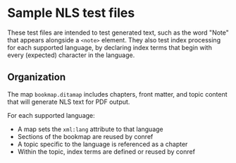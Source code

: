 # Sample NLS test files

These test files are intended to test generated text, such as the word "Note" that appears alongside a `<note>` element. 
They also test index processing for each supported language, by declaring index terms that begin with
every (expected) character in the language.

## Organization

The map `bookmap.ditamap` includes chapters, front matter, and topic content that 
will generate NLS text for PDF output.

For each supported language:
 * A map sets the `xml:lang` attribute to that language
 * Sections of the bookmap are reused by conref
 * A topic specific to the language is referenced as a chapter
 * Within the topic, index terms are defined or reused by conref